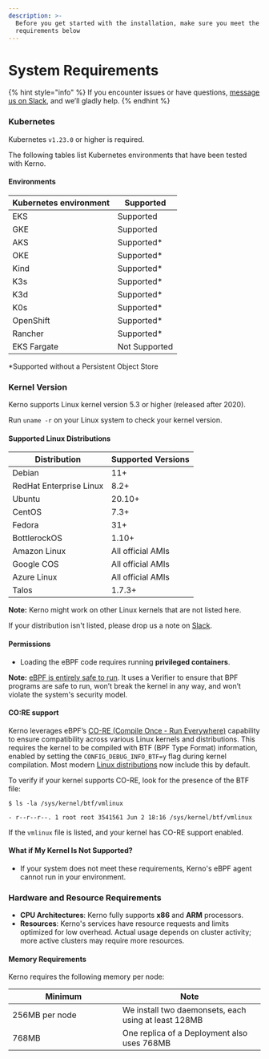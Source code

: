 ```yaml
---
description: >-
  Before you get started with the installation, make sure you meet the
  requirements below
---
```


# System Requirements

{% hint style="info" %}
If you encounter issues or have questions, [message us on Slack](https://join.slack.com/t/kerno-community/shared_invite/zt-2tiblmlpx-c05QvbiOEZ_lWUtxECUKWA), and we’ll gladly help.
{% endhint %}

### **Kubernetes**

Kubernetes `v1.23.0` or higher is required.

The following tables list Kubernetes environments that have been tested with Kerno.

#### **Environments**

| Kubernetes environment | Supported     |
| ---------------------- | ------------- |
| EKS                    | Supported     |
| GKE                    | Supported     |
| AKS                    | Supported\*   |
| OKE                    | Supported\*   |
| Kind                   | Supported\*   |
| K3s                    | Supported\*   |
| K3d                    | Supported\*   |
| K0s                    | Supported\*   |
| OpenShift              | Supported\*   |
| Rancher                | Supported\*   |
| EKS Fargate            | Not Supported |

\*Supported without a Persistent Object Store

### **Kernel Version**

Kerno supports Linux kernel version 5.3 or higher (released after 2020).

Run `uname -r` on your Linux system to check your kernel version.

#### **Supported Linux Distributions**

| Distribution            | Supported Versions |
| ----------------------- | ------------------ |
| Debian                  | 11+                |
| RedHat Enterprise Linux | 8.2+               |
| Ubuntu                  | 20.10+             |
| CentOS                  | 7.3+               |
| Fedora                  | 31+                |
| BottlerockOS            | 1.10+              |
| Amazon Linux            | All official AMIs  |
| Google COS              | All official AMIs  |
| Azure Linux             | All official AMIs  |
| Talos                   | 1.7.3+             |

**Note:** Kerno might work on other Linux kernels that are not listed here.

If your distribution isn't listed, please drop us a note on [Slack](https://join.slack.com/t/kerno-community/shared_invite/zt-2tiblmlpx-c05QvbiOEZ_lWUtxECUKWA).

#### **Permissions**

* Loading the eBPF code requires running **privileged containers**.

**Note:** [eBPF is entirely safe to run](https://docs.ebpf.io/linux/concepts/verifier/). It uses a Verifier to ensure that BPF programs are safe to run, won’t break the kernel in any way, and won’t violate the system's security model.

#### **CO:RE support**

Kerno leverages eBPF’s [CO-RE (Compile Once - Run Everywhere)](https://nakryiko.com/posts/bpf-portability-and-co-re/) capability to ensure compatibility across various Linux kernels and distributions. This requires the kernel to be compiled with BTF (BPF Type Format) information, enabled by setting the `CONFIG_DEBUG_INFO_BTF=y` flag during kernel compilation. Most modern [Linux distributions](https://github.com/libbpf/libbpf#bpf-co-re-compile-once--run-everywhere) now include this by default.

To verify if your kernel supports CO-RE, look for the presence of the BTF file:

```
$ ls -la /sys/kernel/btf/vmlinux

- r--r--r--. 1 root root 3541561 Jun 2 18:16 /sys/kernel/btf/vmlinux
```

If the `vmlinux` file is listed, and your kernel has CO-RE support enabled.

#### **What if My Kernel Is Not Supported?**

* If your system does not meet these requirements, Kerno's eBPF agent cannot run in your environment.

### **Hardware and Resource Requirements**

* **CPU Architectures**: Kerno fully supports **x86** and **ARM** processors.
* **Resources**: Kerno's services have resource requests and limits optimized for low overhead. Actual usage depends on cluster activity; more active clusters may require more resources.

#### **Memory Requirements**

Kerno requires the following memory per node:

<table><thead><tr><th width="204">Minimum</th><th>Note</th></tr></thead><tbody><tr><td>256MB per node</td><td>We install two daemonsets, each using at least 128MB</td></tr><tr><td>768MB</td><td>One replica of a Deployment also uses 768MB</td></tr></tbody></table>
